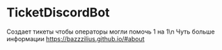 # TicketDiscordBot
Создает тикеты чтобы операторы могли помочь 1 на 1\n
Чуть больше информации https://bazzzilius.github.io/#about
